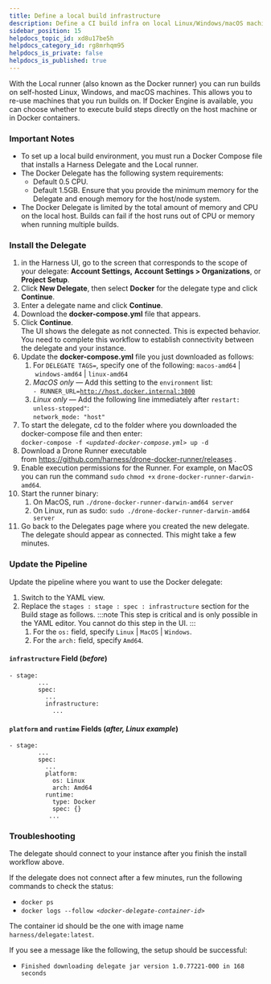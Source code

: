 ```yaml
---
title: Define a local build infrastructure
description: Define a CI build infra on local Linux/Windows/macOS machine.
sidebar_position: 15
helpdocs_topic_id: xd8u17be5h
helpdocs_category_id: rg8mrhqm95
helpdocs_is_private: false
helpdocs_is_published: true
---
```


With the Local runner (also known as the Docker runner) you can run builds on self-hosted Linux, Windows, and macOS machines. This allows you to re-use machines that you run builds on. If Docker Engine is available, you can choose whether to execute build steps directly on the host machine or in Docker containers.



### Important Notes

* To set up a local build environment, you must run a Docker Compose file that installs a Harness Delegate and the Local runner.
* The Docker Delegate has the following system requirements:
	+ Default 0.5 CPU.
	+ Default 1.5GB. Ensure that you provide the minimum memory for the Delegate and enough memory for the host/node system.
* The Docker Delegate is limited by the total amount of memory and CPU on the local host. Builds can fail if the host runs out of CPU or memory when running multiple builds.

### Install the Delegate

1. in the Harness UI, go to the screen that corresponds to the scope of your delegate: **Account Settings,** **Account Settings > Organizations**, or **Project Setup**.
2. Click **New Delegate**, then select **Docker** for the delegate type and click **Continue**.
3. Enter a delegate name and click **Continue**.
4. Download the **docker-compose.yml** file that appears.
5. Click **Continue**.   
The UI shows the delegate as not connected. This is expected behavior. You need to complete this workflow to establish connectivity between the delegate and your instance.
6. Update the **docker-compose.yml** file you just downloaded as follows:
	1. For `DELEGATE TAGS=`, specify one of the following: `macos-amd64` | `windows-amd64` | `linux-amd64`
	2. *MacOS only —* Add this setting to the `environment` list:  
	`- RUNNER_URL=`[`http://host.docker.internal:3000`](http://host.docker.internal:3000/)
	3. *Linux only —* Add the following line immediately after `restart: unless-stopped"`:  
	`network_mode: "host"`
7. To start the delegate, cd to the folder where you downloaded the docker-compose file and then enter:  
 `docker-compose -f <`*`updated-docker-compose.yml`*`> up -d`
8. Download a Drone Runner executable from <https://github.com/harness/drone-docker-runner/releases> .
9. Enable execution permissions for the Runner. For example, on MacOS you can run the command `sudo` `chmod +x` `drone-docker-runner-darwin-amd64`.
10. Start the runner binary:
	1. On MacOS, run `./drone-docker-runner-darwin-amd64 server`
	2. On Linux, run as sudo: `sudo ./drone-docker-runner-darwin-amd64 server`
11. Go back to the Delegates page where you created the new delegate. The delegate should appear as connected. This might take a few minutes.

### Update the Pipeline

Update the pipeline where you want to use the Docker delegate:

1. Switch to the YAML view.
2. Replace the `stages : stage : spec : infrastructure` section for the Build stage as follows.
  :::note 
	This step is critical and is only possible in the YAML editor. You cannot do this step in the UI.
	:::
	1. For the `os:` field, specify `Linux` | `MacOS` | `Windows`.
	2. For the `arch:` field, specify `Amd64`.

#### `infrastructure` Field (*before*)


```
- stage:  
        ...  
        spec:  
          ...  
          infrastructure:  
            ...  

```
#### `platform` and `runtime` Fields (*after, Linux example*)


```
- stage:  
        ...  
        spec:  
          ...  
          platform:  
            os: Linux  
            arch: Amd64  
          runtime:  
            type: Docker  
            spec: {}  
           ...  

```
### Troubleshooting

The delegate should connect to your instance after you finish the install workflow above. 

If the delegate does not connect after a few minutes, run the following commands to check the status:

* `docker ps`
* `docker logs --follow <`*`docker-delegate-container-id`*`>`

The container id should be the one with image name `harness/delegate:latest`. 

If you see a message like the following, the setup should be successful:

* `Finished downloading delegate jar version 1.0.77221-000 in 168 seconds`


